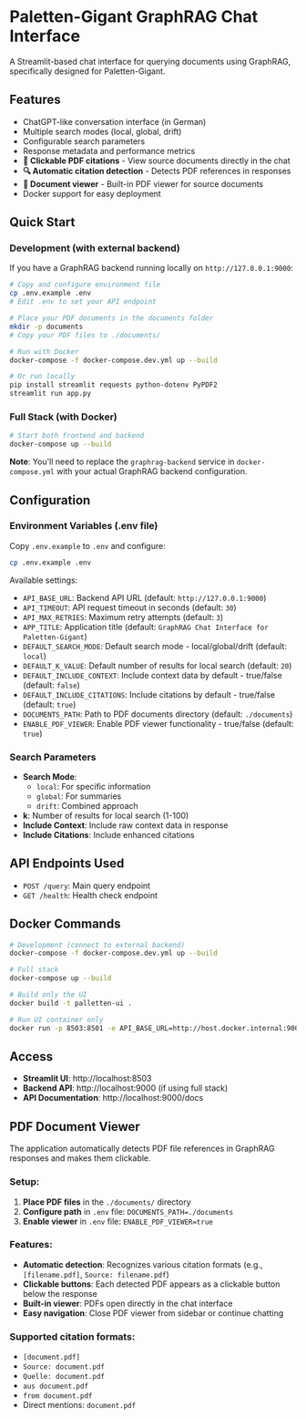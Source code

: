 # Paletten-Gigant GraphRAG Chat Interface

A Streamlit-based chat interface for querying documents using GraphRAG, specifically designed for Paletten-Gigant.

## Features

- ChatGPT-like conversation interface (in German)
- Multiple search modes (local, global, drift)
- Configurable search parameters
- Response metadata and performance metrics
- **📖 Clickable PDF citations** - View source documents directly in the chat
- **🔍 Automatic citation detection** - Detects PDF references in responses
- **📁 Document viewer** - Built-in PDF viewer for source documents
- Docker support for easy deployment

## Quick Start

### Development (with external backend)

If you have a GraphRAG backend running locally on `http://127.0.0.1:9000`:

```bash
# Copy and configure environment file
cp .env.example .env
# Edit .env to set your API endpoint

# Place your PDF documents in the documents folder
mkdir -p documents
# Copy your PDF files to ./documents/

# Run with Docker
docker-compose -f docker-compose.dev.yml up --build

# Or run locally
pip install streamlit requests python-dotenv PyPDF2
streamlit run app.py
```

### Full Stack (with Docker)

```bash
# Start both frontend and backend
docker-compose up --build
```

**Note**: You'll need to replace the `graphrag-backend` service in `docker-compose.yml` with your actual GraphRAG backend configuration.

## Configuration

### Environment Variables (.env file)

Copy `.env.example` to `.env` and configure:

```bash
cp .env.example .env
```

Available settings:

- `API_BASE_URL`: Backend API URL (default: `http://127.0.0.1:9000`)
- `API_TIMEOUT`: API request timeout in seconds (default: `30`)
- `API_MAX_RETRIES`: Maximum retry attempts (default: `3`)
- `APP_TITLE`: Application title (default: `GraphRAG Chat Interface for Paletten-Gigant`)
- `DEFAULT_SEARCH_MODE`: Default search mode - local/global/drift (default: `local`)
- `DEFAULT_K_VALUE`: Default number of results for local search (default: `20`)
- `DEFAULT_INCLUDE_CONTEXT`: Include context data by default - true/false (default: `false`)
- `DEFAULT_INCLUDE_CITATIONS`: Include citations by default - true/false (default: `true`)
- `DOCUMENTS_PATH`: Path to PDF documents directory (default: `./documents`)
- `ENABLE_PDF_VIEWER`: Enable PDF viewer functionality - true/false (default: `true`)

### Search Parameters

- **Search Mode**: 
  - `local`: For specific information
  - `global`: For summaries
  - `drift`: Combined approach
- **k**: Number of results for local search (1-100)
- **Include Context**: Include raw context data in response
- **Include Citations**: Include enhanced citations

## API Endpoints Used

- `POST /query`: Main query endpoint
- `GET /health`: Health check endpoint

## Docker Commands

```bash
# Development (connect to external backend)
docker-compose -f docker-compose.dev.yml up --build

# Full stack
docker-compose up --build

# Build only the UI
docker build -t palletten-ui .

# Run UI container only
docker run -p 8503:8501 -e API_BASE_URL=http://host.docker.internal:9000 palletten-ui
```

## Access

- **Streamlit UI**: http://localhost:8503
- **Backend API**: http://localhost:9000 (if using full stack)
- **API Documentation**: http://localhost:9000/docs

## PDF Document Viewer

The application automatically detects PDF file references in GraphRAG responses and makes them clickable.

### Setup:

1. **Place PDF files** in the `./documents/` directory
2. **Configure path** in `.env` file: `DOCUMENTS_PATH=./documents`
3. **Enable viewer** in `.env` file: `ENABLE_PDF_VIEWER=true`

### Features:

- **Automatic detection**: Recognizes various citation formats (e.g., `[filename.pdf]`, `Source: filename.pdf`)
- **Clickable buttons**: Each detected PDF appears as a clickable button below the response
- **Built-in viewer**: PDFs open directly in the chat interface
- **Easy navigation**: Close PDF viewer from sidebar or continue chatting

### Supported citation formats:

- `[document.pdf]`
- `Source: document.pdf`
- `Quelle: document.pdf`
- `aus document.pdf`
- `from document.pdf`
- Direct mentions: `document.pdf`
